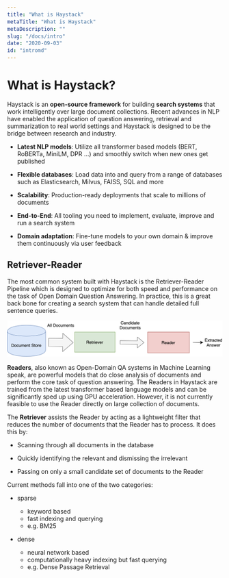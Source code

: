 ```yaml
---
title: "What is Haystack"
metaTitle: "What is Haystack"
metaDescription: ""
slug: "/docs/intro"
date: "2020-09-03"
id: "intromd"
---
```


# What is Haystack?

Haystack is an **open-source framework** for building **search systems** that work intelligently over large document collections.
Recent advances in NLP have enabled the application of question answering, retrieval and summarization to real world settings
and Haystack is designed to be the bridge between research and industry.


* **Latest NLP models**: Utilize all transformer based models (BERT, RoBERTa, MiniLM, DPR ...) and smoothly switch when new ones get published

* **Flexible databases**: Load data into and query from a range of databases such as Elasticsearch, Milvus, FAISS, SQL and more

* **Scalability**: Production-ready deployments that scale to millions of documents

* **End-to-End**: All tooling you need to implement, evaluate, improve and run a search system

* **Domain adaptation**: Fine-tune models to your own domain & improve them continuously via user feedback

## Retriever-Reader

The most common system built with Haystack is the Retriever-Reader Pipeline which is designed to optimize for both
speed and performance on the task of Open Domain Question Answering.
In practice, this is a great back bone for creating a search system that can handle detailed full sentence queries.
 

![image](./../../img/retriever_reader.png)

**Readers**, also known as Open-Domain QA systems in Machine Learning speak,
are powerful models that do close analysis of documents and perform the core task of question answering.
The Readers in Haystack are trained from the latest transformer based language models and can be significantly sped up using GPU acceleration.
However, it is not currently feasible to use the Reader directly on large collection of documents.

<!-- _comment: !! benchmarks link !! -->
<!-- _comment: !! Image of What a reader does and maybe architecture !! -->
The **Retriever** assists the Reader by acting as a lightweight filter that reduces the number of documents that the Reader has to process.
It does this by:


* Scanning through all documents in the database


* Quickly identifying the relevant and dismissing the irrelevant


* Passing on only a small candidate set of documents to the Reader

Current methods fall into one of the two categories:


* sparse
     * keyword based
     * fast indexing and querying
     * e.g. BM25


* dense
     * neural network based
     * computationally heavy indexing but fast querying
     * e.g. Dense Passage Retrieval
